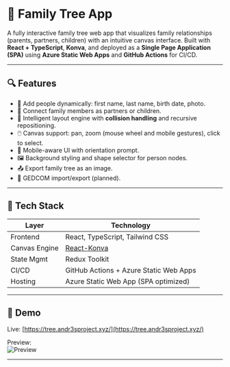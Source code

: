 # 🌳 Family Tree App

A fully interactive family tree web app that visualizes family relationships (parents, partners, children) with an intuitive canvas interface. Built with **React + TypeScript**, **Konva**, and deployed as a **Single Page Application (SPA)** using **Azure Static Web Apps** and **GitHub Actions** for CI/CD.

---

## 🔍 Features

- 📌 Add people dynamically: first name, last name, birth date, photo.
- 👫 Connect family members as partners or children.
- 🔁 Intelligent layout engine with **collision handling** and recursive repositioning.
- 🖱️ Canvas support: pan, zoom (mouse wheel and mobile gestures), click to select.
- 📱 Mobile-aware UI with orientation prompt.
- 🖼️ Background styling and shape selector for person nodes.
- 📤 Export family tree as an image.
- 💾 GEDCOM import/export (planned).

---

## 🧱 Tech Stack

| Layer        | Technology                                 |
|--------------|---------------------------------------------|
| Frontend     | React, TypeScript, Tailwind CSS             |
| Canvas Engine| [React-Konva](https://konvajs.org/)         |
| State Mgmt   | Redux Toolkit                               |
| CI/CD        | GitHub Actions + Azure Static Web Apps      |
| Hosting      | Azure Static Web App (SPA optimized)        |

---

## 🚀 Demo

Live: [https://tree.andr3sproject.xyz/](https://tree.andr3sproject.xyz/)

Preview:  
![Preview](https://github.com/4ndr3so/GenTree/blob/master/public/assets/img/tree.png)

---
